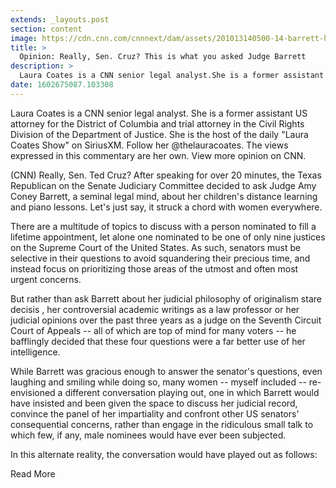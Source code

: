 ```yaml
--- 
extends: _layouts.post 
section: content 
image: https://cdn.cnn.com/cnnnext/dam/assets/201013140500-14-barrett-hearing-1013-super-tease.jpg 
title: > 
  Opinion: Really, Sen. Cruz? This is what you asked Judge Barrett 
description: > 
  Laura Coates is a CNN senior legal analyst.She is a former assistant US attorney for the District of Columbia and trial attorney in the Civil Rights Division of the Department of Justice.She is the host of the daily "Laura Coates Show" on SiriusXM.(CNN) Really, Sen. Ted Cruz?After speaking for over 20 minutes, the Texas Republican on the Senate Judiciary Committee decided to ask Judge Amy Coney Barrett, a seminal legal mind, about her children's distance learning and piano lessons. 
date: 1602675087.103308 
--- 
```

Laura Coates is a CNN senior legal analyst. She is a former assistant US attorney for the District of Columbia and trial attorney in the Civil Rights Division of the Department of Justice. She is the host of the daily "Laura Coates Show" on SiriusXM. Follow her @thelauracoates. The views expressed in this commentary are her own. View more opinion on CNN.

(CNN) Really, Sen. Ted Cruz? After speaking for over 20 minutes, the Texas Republican on the Senate Judiciary Committee decided to ask Judge Amy Coney Barrett, a seminal legal mind, about her children's distance learning and piano lessons. Let's just say, it struck a chord with women everywhere.

There are a multitude of topics to discuss with a person nominated to fill a lifetime appointment, let alone one nominated to be one of only nine justices on the Supreme Court of the United States. As such, senators must be selective in their questions to avoid squandering their precious time, and instead focus on prioritizing those areas of the utmost and often most urgent concerns.

But rather than ask Barrett about her judicial philosophy of originalism stare decisis , her controversial academic writings as a law professor or her judicial opinions over the past three years as a judge on the Seventh Circuit Court of Appeals -- all of which are top of mind for many voters -- he bafflingly decided that these four questions were a far better use of her intelligence.

While Barrett was gracious enough to answer the senator's questions, even laughing and smiling while doing so, many women -- myself included -- re-envisioned a different conversation playing out, one in which Barrett would have insisted and been given the space to discuss her judicial record, convince the panel of her impartiality and confront other US senators' consequential concerns, rather than engage in the ridiculous small talk to which few, if any, male nominees would have ever been subjected.

In this alternate reality, the conversation would have played out as follows:

Read More